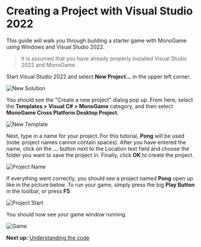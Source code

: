 # Creating a Project with Visual Studio 2022

This guide will walk you through building a starter game with MonoGame using Windows and Visual Studio 2022. 

> It is assumed that you have already properly installed Visual Studio 2022 and MonoGame.

Start Visual Studio 2022 and select **New Project...** in the upper left corner.

![New Solution](~/images/getting_started/vswin-mg-new-1.png)

You should see the "Create a new project" dialog pop up. From here, select the **Templates > Visual C# > MonoGame** category, and then select **MonoGame Cross Platform Desktop Project**.

![New Template](~/images/getting_started/vswin-mg-new-2.png)

Next, type in a name for your project. For this tutorial, **Pong** will be used (note: project names cannot contain spaces). After you have entered the name, click on the **...** button next to the Location text field and choose the folder you want to save the project in. Finally, click **OK** to create the project.

![Project Name](~/images/getting_started/vswin-mg-new-3.png)

If everything went correctly, you should see a project named **Pong** open up like in the picture below. To run your game, simply press the big **Play Button** in the toolbar, or press **F5**.

![Project Start](~/images/getting_started/vswin-mg-new-4.png)

You should now see your game window running.

![Game](~/images/getting_started/vswin-mg-new-5.png)

**Next up:** [Understanding the code](3_understanding_the_code.md)
